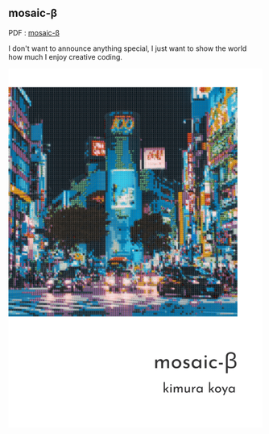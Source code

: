## mosaic-β

PDF : [mosaic-β](pdf/mosaic-beta.pdf)

I don't want to announce anything special, I just want to show the world how much I enjoy creative coding.

![alt](assets/%20thumbnail/mosaic-beta-thumbnail.png)
